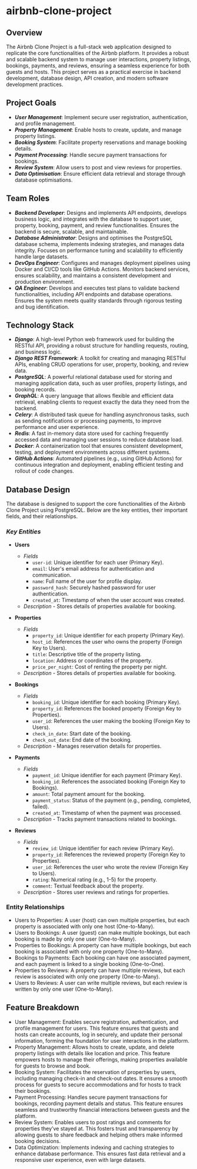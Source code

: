 # airbnb-clone-project

## **Overview**

The Airbnb Clone Project is a full-stack web application designed to replicate the core functionalities of the Airbnb platform. It provides a robust and scalable backend system to manage user interactions, property listings, bookings, payments, and reviews, ensuring a seamless experience for both guests and hosts. This project serves as a practical exercise in backend development, database design, API creation, and modern software development practices.


## **Project Goals**

- ***User Management***: Implement secure user registration, authentication, and profile management.
- ***Property Management***: Enable hosts to create, update, and manage property listings.
- ***Booking System***: Facilitate property reservations and manage booking details.
- ***Payment Processing***: Handle secure payment transactions for bookings.
- ***Review System***: Allow users to post and view reviews for properties.
- ***Data Optimisation***: Ensure efficient data retrieval and storage through database optimisations.


## **Team Roles**

- ***Backend Developer***: Designs and implements API endpoints, develops business logic, and integrates with the database to support user, property, booking, payment, and review functionalities. Ensures the backend is secure, scalable, and maintainable.
- ***Database Administrator***: Designs and optimises the PostgreSQL database schema, implements indexing strategies, and manages data integrity. Focuses on performance tuning and scalability to efficiently handle large datasets.
- ***DevOps Engineer***: Configures and manages deployment pipelines using Docker and CI/CD tools like GitHub Actions. Monitors backend services, ensures scalability, and maintains a consistent development and production environment.
- ***QA Engineer***: Develops and executes test plans to validate backend functionalities, including API endpoints and database operations. Ensures the system meets quality standards through rigorous testing and bug identification.


## **Technology Stack**

- ***Django***: A high-level Python web framework used for building the RESTful API, providing a robust structure for handling requests, routing, and business logic.
- ***Django REST Framework***: A toolkit for creating and managing RESTful APIs, enabling CRUD operations for user, property, booking, and review data.
- ***PostgreSQL***: A powerful relational database used for storing and managing application data, such as user profiles, property listings, and booking records.
- ***GraphQL***: A query language that allows flexible and efficient data retrieval, enabling clients to request exactly the data they need from the backend.
- ***Celery***: A distributed task queue for handling asynchronous tasks, such as sending notifications or processing payments, to improve performance and user experience.
- ***Redis***: A fast in-memory data store used for caching frequently accessed data and managing user sessions to reduce database load.
- ***Docker***: A containerization tool that ensures consistent development, testing, and deployment environments across different systems.
- ***GitHub Actions***: Automated pipelines (e.g., using GitHub Actions) for continuous integration and deployment, enabling efficient testing and rollout of code changes.


## **Database Design**

The database is designed to support the core functionalities of the Airbnb Clone Project using PostgreSQL. Below are the key entities, their important fields, and their relationships.

### ***Key Entities***

- **Users**
    - *Fields*
        - `user-id`: Unique identifier for each user (Primary Key).
        - `email`: User's email address for authentication and communication.
        - `name`: Full name of the user for profile display.
        - `password_hash`: Securely hashed password for user authentication.
        - `created_at`: Timestamp of when the user account was created.
    - *Description* - Stores details of properties available for booking.

- **Properties**
    - *Fields*
        - `property_id`: Unique identifier for each property (Primary Key).
        - `host_id`: References the user who owns the property (Foreign Key to Users).
        - `title`: Descriptive title of the property listing.
        - `location`: Address or coordinates of the property.
        - `price_per_night`: Cost of renting the property per night.
    - *Description* - Stores details of properties available for booking.
- **Bookings**
    - *Fields*
        - `booking_id`: Unique identifier for each booking (Primary Key).
        - `property_id`: References the booked property (Foreign Key to Properties).
        - `user_id`: References the user making the booking (Foreign Key to Users).
        - `check_in_date`: Start date of the booking.
        - `check_out_date`: End date of the booking.
    - *Description* - Manages reservation details for properties.
- **Payments**
    - *Fields*
        - `payment_id`: Unique identifier for each payment (Primary Key).
        - `booking_id`: References the associated booking (Foreign Key to Bookings).
        - `amount`: Total payment amount for the booking.
        - `payment_status`: Status of the payment (e.g., pending, completed, failed).
        - `created_at`: Timestamp of when the payment was processed.
    - *Description* - Tracks payment transactions related to bookings.
- **Reviews**
    - *Fields*
        - `review_id`: Unique identifier for each review (Primary Key).
        - `property_id`: References the reviewed property (Foreign Key to Properties).
        - `user_id`: References the user who wrote the review (Foreign Key to Users).
        - `rating`: Numerical rating (e.g., 1-5) for the property.
        - `comment`: Textual feedback about the property.
    - *Description* - Stores user reviews and ratings for properties.

### **Entity Relationships**
- Users to Properties: A user (host) can own multiple properties, but each property is associated with only one host (One-to-Many).
- Users to Bookings: A user (guest) can make multiple bookings, but each booking is made by only one user (One-to-Many).
- Properties to Bookings: A property can have multiple bookings, but each booking is associated with only one property (One-to-Many).
- Bookings to Payments: Each booking can have one associated payment, and each payment is linked to a single booking (One-to-One).
- Properties to Reviews: A property can have multiple reviews, but each review is associated with only one property (One-to-Many).
- Users to Reviews: A user can write multiple reviews, but each review is written by only one user (One-to-Many).


## **Feature Breakdown**
- User Management: Enables secure registration, authentication, and profile management for users. This feature ensures that guests and hosts can create accounts, log in securely, and update their personal information, forming the foundation for user interactions in the platform.
- Property Management: Allows hosts to create, update, and delete property listings with details like location and price. This feature empowers hosts to manage their offerings, making properties available for guests to browse and book.
- Booking System: Facilitates the reservation of properties by users, including managing check-in and check-out dates. It ensures a smooth process for guests to secure accommodations and for hosts to track their bookings.
- Payment Processing: Handles secure payment transactions for bookings, recording payment details and status. This feature ensures seamless and trustworthy financial interactions between guests and the platform.
- Review System: Enables users to post ratings and comments for properties they’ve stayed at. This fosters trust and transparency by allowing guests to share feedback and helping others make informed booking decisions.
- Data Optimization: Implements indexing and caching strategies to enhance database performance. This ensures fast data retrieval and a responsive user experience, even with large datasets.
